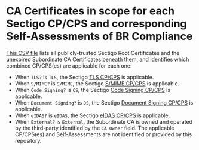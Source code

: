 # CA Certificates in scope for each Sectigo CP/CPS and corresponding Self-Assessments of BR Compliance

[This CSV file](list_for_cp_cps_and_self_assessment.csv) lists all publicly-trusted Sectigo Root Certificates and the unexpired Subordinate CA Certificates beneath them, and identifies which combined CP/CPS(es) are applicable for each one:
- When `TLS?` is `TLS`, the Sectigo [TLS CP/CPS](https://www.sectigo.com/cps-repository) is applicable.
- When `S/MIME?` is `S/MIME`, the Sectigo [S/MIME CP/CPS](https://www.sectigo.com/cps-repository) is applicable.
- When `Code Signing?` is `CS`, the Sectigo [Code Signing CP/CPS](https://www.sectigo.com/cps-repository) is applicable.
- When `Document Signing?` is `DS`, the Sectigo [Document Signing CP/CPS](https://www.sectigo.com/cps-repository) is applicable.
- When `eIDAS?` is `eIDAS`, the Sectigo [eIDAS CP/CPS](https://sectigo.com/eIDASCPS) is applicable.
- When `External?` is `External`, the Subordinate CA is owned and operated by the third-party identified by the `CA Owner` field. The applicable CP/CPS(es) and Self-Assessments are not identified or provided by this repository.
